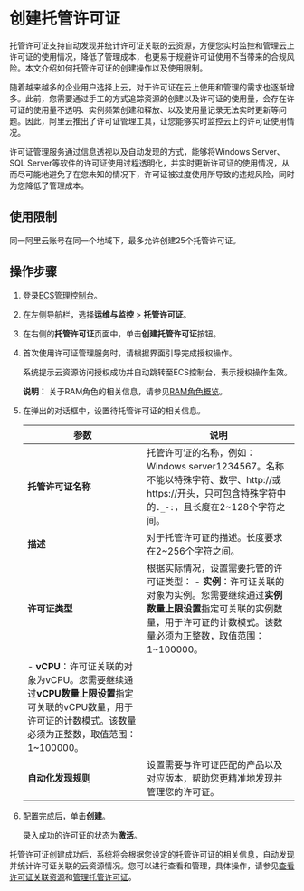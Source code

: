 # 创建托管许可证

托管许可证支持自动发现并统计许可证关联的云资源，方便您实时监控和管理云上许可证的使用情况，降低了管理成本，也更易于规避许可证使用不当带来的合规风险。本文介绍如何托管许可证的创建操作以及使用限制。

随着越来越多的企业用户选择上云，对于许可证在云上使用和管理的需求也逐渐增多。此前，您需要通过手工的方式追踪资源的创建以及许可证的使用量，会存在许可证的使用量不透明、实例频繁创建和释放、以及使用量记录无法实时更新等问题。因此，阿里云推出了许可证管理工具，让您能够实时监控云上的许可证使用情况。

许可证管理服务通过信息透视以及自动发现的方式，能够将Windows Server、SQL Server等软件的许可证使用过程透明化，并实时更新许可证的使用情况，从而尽可能地避免了在您未知的情况下，许可证被过度使用所导致的违规风险，同时为您降低了管理成本。

## 使用限制

同一阿里云账号在同一个地域下，最多允许创建25个托管许可证。

## 操作步骤

1.  登录[ECS管理控制台](https://ecs.console.aliyun.com)。

2.  在左侧导航栏，选择**运维与监控** \> **托管许可证**。

3.  在右侧的**托管许可证**页面中，单击**创建托管许可证**按钮。

4.  首次使用许可证管理服务时，请根据界面引导完成授权操作。

    系统提示云资源访问授权成功并自动跳转至ECS控制台，表示授权操作生效。

    **说明：** 关于RAM角色的相关信息，请参见[RAM角色概览](/intl.zh-CN/角色管理/RAM角色概览.md)。

5.  在弹出的对话框中，设置待托管许可证的相关信息。

    |参数|说明|
    |--|--|
    |**托管许可证名称**|托管许可证的名称，例如：Windows server1234567。名称不能以特殊字符、数字、http://或https://开头，只可包含特殊字符中的`._-:`，且长度在2~128个字符之间。|
    |**描述**|对于托管许可证的描述。长度要求在2~256个字符之间。|
    |**许可证类型**|根据实际情况，设置需要托管的许可证类型：    -   **实例**：许可证关联的对象为实例。您需要继续通过**实例数量上限设置**指定可关联的实例数量，用于许可证的计数模式。该数量必须为正整数，取值范围：1~100000。
    -   **vCPU**：许可证关联的对象为vCPU。您需要继续通过**vCPU数量上限设置**指定可关联的vCPU数量，用于许可证的计数模式。该数量必须为正整数，取值范围：1~100000。 |
    |**自动化发现规则**|设置需要与许可证匹配的产品以及对应版本，帮助您更精准地发现并管理您的许可证。|

6.  配置完成后，单击**创建**。

    录入成功的许可证的状态为**激活**。


托管许可证创建成功后，系统将会根据您设定的托管许可证的相关信息，自动发现并统计许可证关联的云资源情况。您可以进行查看和管理，具体操作，请参见[查看许可证关联资源](/intl.zh-CN/运维与监控/许可证管理/查看许可证关联资源.md)和[管理托管许可证](/intl.zh-CN/运维与监控/许可证管理/管理托管许可证.md)。


